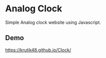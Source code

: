 # Analog Clock

Simple Analog clock website using Javascript.

## Demo

https://krutik48.github.io/Clock/

